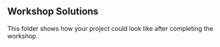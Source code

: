 ## Workshop Solutions

This folder shows how your project could look like after completing the workshop. 